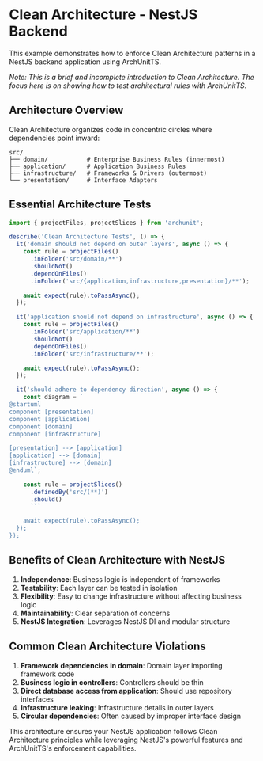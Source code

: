 # Clean Architecture - NestJS Backend

This example demonstrates how to enforce Clean Architecture patterns in a NestJS backend application using ArchUnitTS.

_Note: This is a brief and incomplete introduction to Clean Architecture. The focus here is on showing how to test architectural rules with ArchUnitTS._

## Architecture Overview

Clean Architecture organizes code in concentric circles where dependencies point inward:

```
src/
├── domain/           # Enterprise Business Rules (innermost)
├── application/      # Application Business Rules
├── infrastructure/   # Frameworks & Drivers (outermost)
└── presentation/     # Interface Adapters
```

## Essential Architecture Tests

````typescript
import { projectFiles, projectSlices } from 'archunit';

describe('Clean Architecture Tests', () => {
  it('domain should not depend on outer layers', async () => {
    const rule = projectFiles()
      .inFolder('src/domain/**')
      .shouldNot()
      .dependOnFiles()
      .inFolder('src/{application,infrastructure,presentation}/**');

    await expect(rule).toPassAsync();
  });

  it('application should not depend on infrastructure', async () => {
    const rule = projectFiles()
      .inFolder('src/application/**')
      .shouldNot()
      .dependOnFiles()
      .inFolder('src/infrastructure/**');

    await expect(rule).toPassAsync();
  });

  it('should adhere to dependency direction', async () => {
    const diagram = `
@startuml
component [presentation]
component [application]
component [domain]
component [infrastructure]

[presentation] --> [application]
[application] --> [domain]
[infrastructure] --> [domain]
@enduml`;

    const rule = projectSlices()
      .definedBy('src/(**)')
      .should()
      ```

    await expect(rule).toPassAsync();
  });
});
````

## Benefits of Clean Architecture with NestJS

1. **Independence**: Business logic is independent of frameworks
2. **Testability**: Each layer can be tested in isolation
3. **Flexibility**: Easy to change infrastructure without affecting business logic
4. **Maintainability**: Clear separation of concerns
5. **NestJS Integration**: Leverages NestJS DI and modular structure

## Common Clean Architecture Violations

1. **Framework dependencies in domain**: Domain layer importing framework code
2. **Business logic in controllers**: Controllers should be thin
3. **Direct database access from application**: Should use repository interfaces
4. **Infrastructure leaking**: Infrastructure details in outer layers
5. **Circular dependencies**: Often caused by improper interface design

This architecture ensures your NestJS application follows Clean Architecture principles while leveraging NestJS's powerful features and ArchUnitTS's enforcement capabilities.
